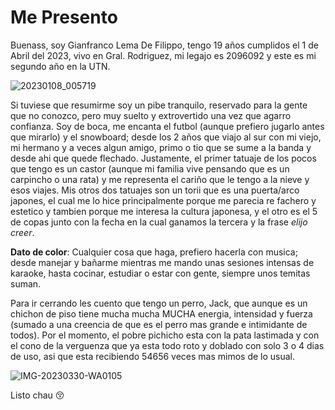# **Me Presento**
Buenass, soy Gianfranco Lema De Filippo, tengo 19 años cumplidos el 1 de Abril del 2023, vivo en Gral. Rodriguez, mi legajo es 2096092 y este es mi segundo año en la UTN.

![20230108_005719](https://user-images.githubusercontent.com/129530201/229315273-94c71c02-432f-437d-9acc-ed44a45274bd.jpg)

Si tuviese que resumirme soy un pibe tranquilo, reservado para la gente que no conozco, pero muy suelto y extrovertido una vez que agarro confianza. Soy de boca, me encanta el futbol (aunque prefiero jugarlo antes que mirarlo) y el snowboard; desde los 2 años que viajo al sur con mi viejo, mi hermano y a veces algun amigo, primo o tio que se sume a la banda y desde ahi que quede flechado. Justamente, el primer tatuaje de los pocos que tengo es un castor (aunque mi familia vive pensando que es un carpincho o una rata) y me representa el cariño que le tengo a la nieve y esos viajes. Mis otros dos tatuajes son un torii que es una puerta/arco japones, el cual me lo hice principalmente porque me parecia re fachero y estetico y tambien porque me interesa la cultura japonesa, y el otro es el 5 de copas junto con la fecha en la cual ganamos la tercera y la frase *elijo creer*. 

**Dato de color**: Cualquier cosa que haga, prefiero hacerla con musica; desde manejar y bañarme mientras me mando unas sesiones intensas de karaoke, hasta cocinar, estudiar o estar con gente, siempre unos temitas suman.

Para ir cerrando les cuento que tengo un perro, Jack, que aunque es un chichon de piso tiene mucha mucha MUCHA energia, intensidad y fuerza (sumado a una creencia de que es el perro mas grande e intimidante de todos). Por el momento, el pobre pichicho esta con la pata lastimada y con el cono de la verguenza que ya esta todo roto y doblado con solo 3 o 4 dias de uso, asi que esta recibiendo 54656 veces mas mimos de lo usual.

![IMG-20230330-WA0105](https://user-images.githubusercontent.com/129530201/230431096-ed322a70-f8cb-4a94-b723-68d9668756fe.jpg)

Listo chau :kissing_closed_eyes:

